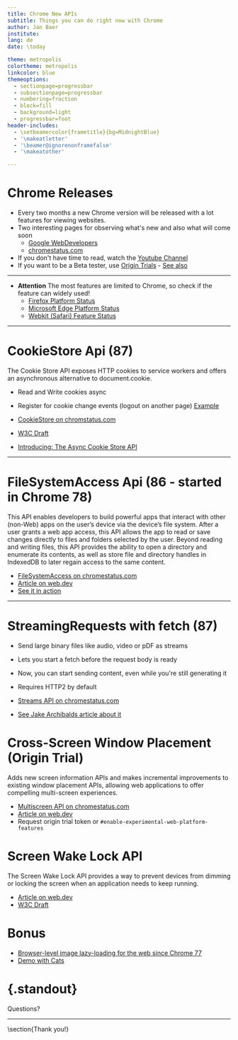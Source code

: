 ```yaml
---
title: Chrome New APIs
subtitle: Things you can do right now with Chrome
author: Jan Baer
institute: 
lang: de
date: \today

theme: metropolis
colortheme: metropolis
linkcolor: blue
themeoptions:
  - sectionpage=progressbar
  - subsectionpage=progressbar
  - numbering=fraction
  - block=fill
  - background=light
  - progressbar=foot
header-includes:
  - \setbeamercolor{frametitle}{bg=MidnightBlue}
  - '\makeatletter'
  - '\beamer@ignorenonframefalse'
  - '\makeatother'

---
```


# Chrome Releases

- Every two months a new Chrome version will be released with a lot features for viewing websites.
- Two interesting pages for observing what's new and also what will come soon
  - [Google WebDevelopers](https://developers.google.com/web/updates/2020)
  - [chromestatus.com](https://www.chromestatus.com/features)
- If you don't have time to read, watch the [Youtube Channel](https://www.youtube.com/c/GoogleChromeDevelopers/videos)
- If you want to be a Beta tester, use [Origin Trials](https://developers.chrome.com/origintrials/#/trials/active) - [See also](https://github.com/GoogleChrome/OriginTrials/blob/gh-pages/developer-guide.md)

---

- **Attention** The most features are limited to Chrome, so check if the feature can widely used!
  - [Firefox Platform Status](https://platform-status.mozilla.org/)
  - [ Microsoft Edge Platform Status](https://developer.microsoft.com/en-us/microsoft-edge/status/)
  - [Webkit (Safari) Feature Status](https://webkit.org/status/)

---

# CookieStore Api (87)

The Cookie Store API exposes HTTP cookies to service workers and offers an asynchronous alternative to document.cookie.

- Read and Write cookies async
- Register for cookie change events (logout on another page) [Example](https://wicg.github.io/cookie-store/explainer.html#get-change-events-in-documents)

- [CookieStore on chromstatus.com](https://www.chromestatus.com/features/5658847691669504)
- [W3C Draft](https://wicg.github.io/cookie-store/#CookieStore-getAll)
- [Introducing: The Async Cookie Store API](https://medium.com/nmc-techblog/introducing-the-async-cookie-store-api-89cbecf401f)

---

# FileSystemAccess Api (86 - started in Chrome 78)

This API enables developers to build powerful apps that interact with other (non-Web) apps on the user’s device via the device’s file system. After a user grants a web app access, this API allows the app to read or save changes directly to files and folders selected by the user. Beyond reading and writing files, this API provides the ability to open a directory and enumerate its contents, as well as store file and directory handles in IndexedDB to later regain access to the same content.

- [FileSystemAccess on chromestatus.com](https://www.chromestatus.com/features/6284708426022912)
- [Article on web.dev](https://web.dev/file-system-access/)
- [See it in action](https://googlechromelabs.github.io/text-editor/)

---

# StreamingRequests with fetch (87)

- Send large binary files like audio, video or pDF as streams 
- Lets you start a fetch before the request body is ready
- Now, you can start sending content, even while you're still generating it
- Requires HTTP2 by default

- [Streams API on chromestatus.com](https://www.chromestatus.com/features/5298733486964736)
- [See Jake Archibalds article about it](https://web.dev/fetch-upload-streaming/)

# Cross-Screen Window Placement (Origin Trial)

Adds new screen information APIs and makes incremental improvements to existing window placement APIs, allowing web applications to offer compelling multi-screen experiences.

- [Multiscreen API on chromestatus.com](https://www.chromestatus.com/features/5252960583942144)
- [Article on web.dev](https://web.dev/multi-screen-window-placement/)
- Request origin trial token or `#enable-experimental-web-platform-features`

# Screen Wake Lock API

The Screen Wake Lock API provides a way to prevent devices from dimming or locking the screen when an application needs to keep running.

- [Article on web.dev](https://web.dev/wake-lock/)
- [W3C Draft](https://w3c.github.io/screen-wake-lock/)

# Bonus

- [Browser-level image lazy-loading for the web since Chrome 77](https://web.dev/browser-level-image-lazy-loading/)
- [Demo with Cats](https://mathiasbynens.be/demo/img-loading-lazy)

# {.standout}

Questions?

---

\section{Thank you!}
